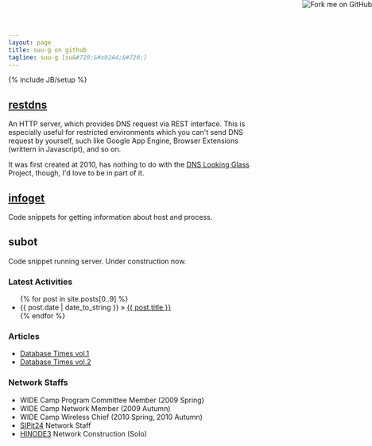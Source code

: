 ```yaml
---
layout: page
title: suu-g on github
tagline: suu-g [su&#720;&#x02A4;&#720;]
---
```

{% include JB/setup %}

<a href="https://github.com/you"><img style="position: absolute; top: 0; right: 0; border: 0;" src="https://s3.amazonaws.com/github/ribbons/forkme_right_green_007200.png" alt="Fork me on GitHub"></a>

## [restdns](https://github.com/suu-g/restdns)
An HTTP server, which provides DNS request via REST interface.
This is especially useful for restricted environments which you
can't send DNS request by yourself, such like Google App Engine, 
Browser Extensions (writtern in Javascript), and so on.

It was first created at 2010, has nothing to do with the 
[DNS Looking Glass](http://www.bortzmeyer.org/dns-lg.html) Project,
though, I'd love to be in part of it.

## [infoget](https://github.com/suu-g/infoget)
Code snippets for getting information about host and process.

## subot
Code snippet running server. Under construction now.


### Latest Activities

<ul class="posts">
  {% for post in site.posts[0..9] %}
    <li><span>{{ post.date | date_to_string }}</span> &raquo; <a href="{{ BASE_PATH }}{{ post.url }}">{{ post.title }}</a></li>
  {% endfor %}
</ul>


### Articles

* [Database Times vol.1](http://hayamiz.com/~hotchpotch/?p=57)
* [Database Times vol.2](http://hayamiz.com/~hotchpotch/?p=95)

### Network Staffs

* WIDE Camp Program Committee Member (2009 Spring)
* WIDE Camp Network Member (2009 Autumn)
* WIDE Camp Wireless Chief (2010 Spring, 2010 Autumn)
* [SIPit24](https://www.nic.ad.jp/ja/sipit24/) Network Staff
* [HINODE3](http://hinode.nao.ac.jp/meeting/hinode-3/) Network Construction (Solo)
